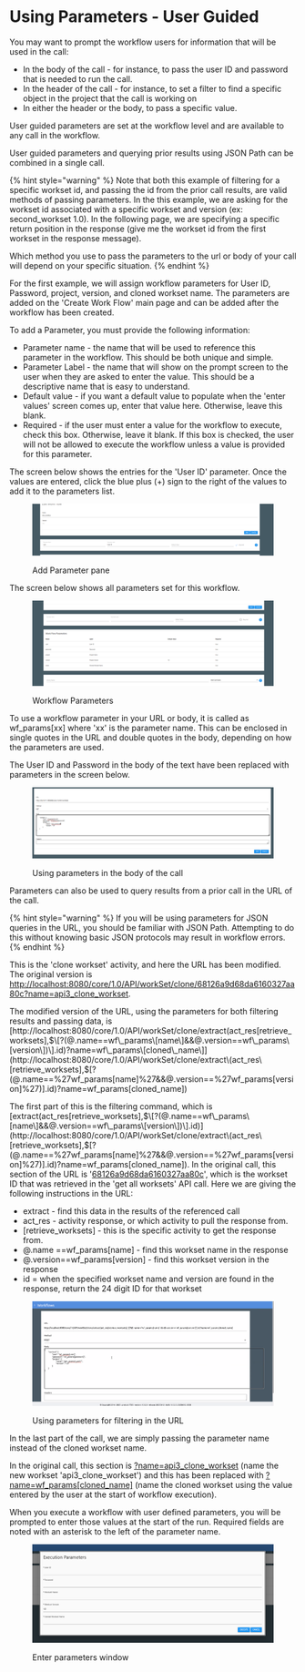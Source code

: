 # Using Parameters - User Guided

You may want to prompt the workflow users for information that will be used in the call:

* In the body of the call - for instance, to pass the user ID and password that is needed to run the call.
* In the header of the call - for instance, to set a filter to find a specific object in the project that the call is working on
* In either the header or the body, to pass a specific value.

User guided parameters are set at the workflow level and are available to any call in the workflow.

User guided parameters and querying prior results using JSON Path can be combined in a single call.

{% hint style="warning" %}
Note that both this example of filtering for a specific workset id, and passing the id from the prior call results, are valid methods of passing parameters.  In the this example, we are asking for the workset id associated with a specific workset and version (ex: second\_workset 1.0).  In the following page, we are specifying a specific return position in the response (give me the workset id from the first workset in the response message).

Which method you use to pass the parameters to the url or body of your call will depend on your specific situation.
{% endhint %}

For the first example, we will assign workflow parameters for User ID, Password, project, version, and cloned workset name.  The parameters are added on the 'Create Work Flow' main page and can be added after the workflow has been created.

To add a Parameter,  you must provide the following information:

* Parameter name - the name that will be used to reference this parameter in the workflow.  This should be both unique and simple.
* Parameter Label - the name that will show on the prompt screen to the user when they are asked to enter the value.  This should be a descriptive name that is easy to understand.
* Default value - if you want a default value to populate when the 'enter values' screen comes up, enter that value here.  Otherwise, leave this blank.
* Required - if the user must enter a value for the workflow to execute, check this box.  Otherwise, leave it blank.  If this box is checked, the user will not be allowed to execute the workflow unless a value is provided for this parameter.

The screen below shows the entries for the 'User ID' parameter.  Once the values are entered, click the blue plus (+) sign to the right of the values to add it to the parameters list.

<figure><img src="../../../../../.gitbook/assets/image (519).png" alt=""><figcaption><p>Add Parameter pane</p></figcaption></figure>

The screen below shows all parameters set for this workflow.

<figure><img src="../../../../../.gitbook/assets/image (520).png" alt=""><figcaption><p>Workflow Parameters</p></figcaption></figure>

To use a workflow parameter in your URL or body, it is called as wf\_params\[xx] where 'xx' is the parameter name.  This can be enclosed in single quotes in the URL and double quotes in the body, depending on how the parameters are used.

The User ID and Password in the body of the text have been replaced with parameters in the screen below.

<figure><img src="../../../../../.gitbook/assets/image (521).png" alt=""><figcaption><p>Using parameters in the body of the call</p></figcaption></figure>

Parameters can also be used to query results from a prior call in the URL of the call. &#x20;

{% hint style="warning" %}
If you will be using parameters for JSON queries in the URL, you should be familiar with JSON Path.  Attempting to do this without knowing basic JSON protocols may result in workflow errors.
{% endhint %}

This is the 'clone workset' activity, and here the URL has been modified.  The original version is  [http://localhost:8080/core/1.0/API/workSet/clone/68126a9d68da6160327aa80c?name=api3\_clone\_workset](http://35.214.71.106:8080/core/1.0/API/workSet/clone/68126a9d68da6160327aa80c?name=api3_clone_workset). &#x20;

The modified version of the URL, using the parameters for both filtering results and passing data, is [http://localhost:8080/core/1.0/API/workSet/clone/extract(act\_res\[retrieve\_worksets\],$\[?(@.name==wf\_params\[name\]&&@.version==wf\_params\[version\])\].id)?name=wf\_params\[cloned\_name\]](http://localhost:8080/core/1.0/API/workSet/clone/extract\(act_res\[retrieve_worksets],$\[?\(@.name==%27wf_params\[name]%27&&@.version==%27wf_params\[version]%27\)].id\)?name=wf_params\[cloned_name])&#x20;

The first part of this is the filtering command, which is [extract(act\_res\[retrieve\_worksets\],$\[?(@.name==wf\_params\[name\]&&@.version==wf\_params\[version\])\].id)](http://localhost:8080/core/1.0/API/workSet/clone/extract\(act_res\[retrieve_worksets],$\[?\(@.name==%27wf_params\[name]%27&&@.version==%27wf_params\[version]%27\)].id\)?name=wf_params\[cloned_name]).  In the original call, this section of the URL is '[68126a9d68da6160327aa80c](http://35.214.71.106:8080/core/1.0/API/workSet/clone/68126a9d68da6160327aa80c?name=api3_clone_workset)', which is the workset ID that was retrieved in the 'get all worksets' API call.    Here we are giving the following instructions in the URL:

* extract - find this data in the results of the referenced call
* act\_res - activity response, or which activity to pull the response from.
* \[retrieve\_worksets] - this is the specific activity to get the response from.
* @.name ==wf\_params\[name] - find this workset name in the response
* @.version==wf\_params\[version] - find this workset version in the response
* id = when the specified workset name and version are found in the response, return the 24 digit ID for that workset

<figure><img src="../../../../../.gitbook/assets/image (522).png" alt=""><figcaption><p>Using parameters for filtering in the URL</p></figcaption></figure>

In the last part of the call, we are simply passing the parameter name instead of the cloned workset name. &#x20;

In the original call, this section is [?name=api3\_clone\_workset](http://35.214.71.106:8080/core/1.0/API/workSet/clone/68126a9d68da6160327aa80c?name=api3_clone_workset)  (name the new workset 'api3\_clone\_workset')  and this has been replaced with [?name=wf\_params\[cloned\_name\]](http://localhost:8080/core/1.0/API/workSet/clone/extract\(act_res\[retrieve_worksets],$\[?\(@.name==%27wf_params\[name]%27&&@.version==%27wf_params\[version]%27\)].id\)?name=wf_params\[cloned_name]) (name the cloned workset using the value entered by the user at the start of workflow execution).

When you execute a workflow with user defined parameters, you will be prompted to enter those values at the start of the run.  Required fields are noted with an asterisk to the left of the parameter name.

<figure><img src="../../../../../.gitbook/assets/image (523).png" alt=""><figcaption><p>Enter parameters window</p></figcaption></figure>

